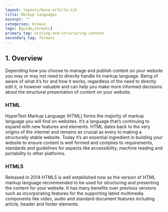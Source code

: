 ```yaml
---
layout: layouts/base-article.njk
title: Markup languages
excerpt: ""
categories: browse
tags: [guide,formats]
primary_tag: writing-and-structuring-content
secondary_tag: formats
---
```

## 1. Overview
Depending how you choose to manage and publish content on your website you may or may not need to directly handle its markup language. Being of aware of what it’s for and how it works, regardless of the need to directly edit it, is however valuable and can help you make more informed decisions about the structural presentation of content on your website.

### HTML
HyperText Markup Language (HTML) forms the majority of markup language you will find on websites. It’s a language that’s continuing to expand with new features and elements. HTML dates back to the very origins of the internet and remains as crucial as every to making a structurally stable website. Today it’s an essential ingredient in building your website to ensure content is well formed and complies to requirements, standards and guidelines for aspects like accessibility, machine reading and portability to other platforms.

### HTML5
Released in 2014 HTML5 is well established now as the version of HTML markup language recommended to be used for structuring and presenting the content for your website. It has many benefits over previous versions such as incorporating features for the supporting latest multimedia components like video, audio and standard document features including article, header and footer elements.